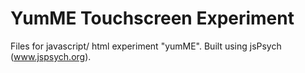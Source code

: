 # YumME Touchscreen Experiment

Files for javascript/ html experiment "yumME". Built using jsPsych (www.jspsych.org).

